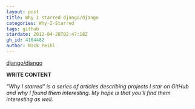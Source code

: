 ```yaml
---
layout: post
title: Why I starred django/django
categories: Why-I-Starred
tags: github
stardate: 2012-04-28T02:47:18Z
gh_id: 4164482
author: Nick Peihl
---
```


[django/django](https://github.com/django/django)

**WRITE CONTENT**

*"Why I starred" is a series of articles describing projects I star on GitHub and why I found them interesting. My hope is that you'll find them interesting as well.*

